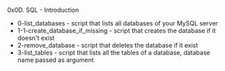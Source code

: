 0x0D. SQL - Introduction

* 0-list_databases - script that lists all databases of your MySQL server
* 1-1-create_database_if_missing - script that creates the database if it doesn't exist
* 2-remove_database - script that deletes the database if it exist
* 3-list_tables - script that lists all the tables of a database, database name passed as argument

